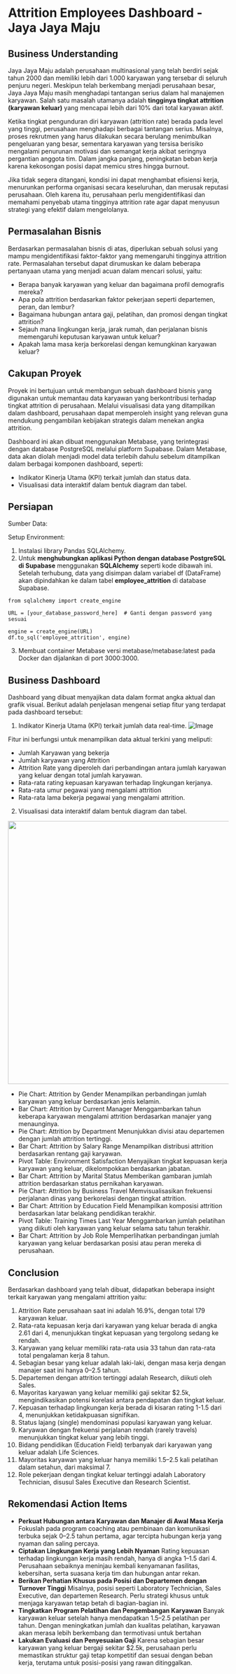 # Attrition Employees Dashboard - Jaya Jaya Maju
## Business Understanding
Jaya Jaya Maju adalah perusahaan multinasional yang telah berdiri sejak tahun 2000 dan memiliki lebih dari 1.000 karyawan yang tersebar di seluruh penjuru negeri. Meskipun telah berkembang menjadi perusahaan besar, Jaya Jaya Maju masih menghadapi tantangan serius dalam hal manajemen karyawan. Salah satu masalah utamanya adalah **tingginya tingkat attrition (karyawan keluar)** yang mencapai lebih dari 10% dari total karyawan aktif.

Ketika tingkat pengunduran diri karyawan (attrition rate) berada pada level yang tinggi, perusahaan menghadapi berbagai tantangan serius. Misalnya, proses rekrutmen yang harus dilakukan secara berulang menimbulkan pengeluaran yang besar, sementara karyawan yang tersisa berisiko mengalami penurunan motivasi dan semangat kerja akibat seringnya pergantian anggota tim. Dalam jangka panjang, peningkatan beban kerja karena kekosongan posisi dapat memicu stres hingga burnout. 

Jika tidak segera ditangani, kondisi ini dapat menghambat efisiensi kerja, menurunkan performa organisasi secara keseluruhan, dan merusak reputasi perusahaan. Oleh karena itu, perusahaan perlu mengidentifikasi dan memahami penyebab utama tingginya attrition rate agar dapat menyusun strategi yang efektif dalam mengelolanya.

## Permasalahan Bisnis
Berdasarkan permasalahan bisnis di atas, diperlukan sebuah solusi yang mampu mengidentifikasi faktor-faktor yang memengaruhi tingginya attrition rate. Permasalahan tersebut dapat dirumuskan ke dalam beberapa pertanyaan utama yang menjadi acuan dalam mencari solusi, yaitu:
* Berapa banyak karyawan yang keluar dan bagaimana profil demografis mereka?
* Apa pola attrition berdasarkan faktor pekerjaan seperti departemen, peran, dan lembur?
* Bagaimana hubungan antara gaji, pelatihan, dan promosi dengan tingkat attrition?
* Sejauh mana lingkungan kerja, jarak rumah, dan perjalanan bisnis memengaruhi keputusan karyawan untuk keluar?
* Apakah lama masa kerja berkorelasi dengan kemungkinan karyawan keluar?

## Cakupan Proyek 
Proyek ini bertujuan untuk membangun sebuah dashboard bisnis yang digunakan untuk memantau data karyawan yang berkontribusi terhadap tingkat attrition di perusahaan. Melalui visualisasi data yang ditampilkan dalam dashboard, perusahaan dapat memperoleh insight yang relevan guna mendukung pengambilan kebijakan strategis dalam menekan angka attrition.

Dashboard ini akan dibuat menggunakan Metabase, yang terintegrasi dengan database PostgreSQL melalui platform Supabase. Dalam Metabase, data akan diolah menjadi model data terlebih dahulu sebelum ditampilkan dalam berbagai komponen dashboard, seperti:
* Indikator Kinerja Utama (KPI) terkait jumlah dan status data.
* Visualisasi data interaktif dalam bentuk diagram dan tabel.

## Persiapan
Sumber Data:

Setup Environment:
1. Instalasi library Pandas SQLAlchemy.
2. Untuk **menghubungkan aplikasi Python dengan database PostgreSQL di Supabase** menggunakan **SQLAlchemy** seperti kode dibawah ini. Setelah terhubung, data yang disimpan dalam variabel df (DataFrame) akan dipindahkan ke dalam tabel **employee_attrition** di database Supabase.
```
from sqlalchemy import create_engine

URL = [your_database_password_here]  # Ganti dengan password yang sesuai

engine = create_engine(URL)
df.to_sql('employee_attrition', engine)
```
   
3. Membuat container Metabase versi metabase/metabase:latest pada Docker dan dijalankan di port 3000:3000.

## Business Dashboard
Dashboard yang dibuat menyajikan data dalam format angka aktual dan grafik visual. Berikut adalah penjelasan mengenai setiap fitur yang terdapat pada dashboard tersebut:

1. Indikator Kinerja Utama (KPI) terkait jumlah data real-time.
![Image](https://github.com/user-attachments/assets/88f500b6-dcf9-4b54-b42f-78a4ca2be613)

Fitur ini berfungsi untuk menampilkan data aktual terkini yang meliputi:
* Jumlah Karyawan yang bekerja
* Jumlah karyawan yang Attrition
* Attrition Rate yang diperoleh dari perbandingan antara jumlah karyawan yang keluar dengan total jumlah karyawan.
* Rata-rata rating kepuasan karyawan terhadap lingkungan kerjanya.
* Rata-rata umur pegawai yang mengalami attrition
* Rata-rata lama bekerja pegawai yang mengalami attrition.

2. Visualisasi data interaktif dalam bentuk diagram dan tabel.
<div align="center">
  <img src="https://github.com/user-attachments/assets/7b480c60-8556-4afe-b9e1-433df1b4794c" width="600"/>
</div>

* Pie Chart: Attrition by Gender
Menampilkan perbandingan jumlah karyawan yang keluar berdasarkan jenis kelamin.
* Bar Chart: Attrition by Current Manager
Menggambarkan tahun keberapa karyawan mengalami attrition berdasarkan manajer yang menaunginya.
* Pie Chart: Attrition by Department
Menunjukkan divisi atau departemen dengan jumlah attrition tertinggi.
* Bar Chart: Attrition by Salary Range
Menampilkan distribusi attrition berdasarkan rentang gaji karyawan.
* Pivot Table: Environment Satisfaction
Menyajikan tingkat kepuasan kerja karyawan yang keluar, dikelompokkan berdasarkan jabatan.
* Bar Chart: Attrition by Marital Status
Memberikan gambaran jumlah attrition berdasarkan status pernikahan karyawan.
* Pie Chart: Attrition by Business Travel
Memvisualisasikan frekuensi perjalanan dinas yang berkorelasi dengan tingkat attrition.
* Bar Chart: Attrition by Education Field
Menampilkan komposisi attrition berdasarkan latar belakang pendidikan terakhir.
* Pivot Table: Training Times Last Year
Menggambarkan jumlah pelatihan yang diikuti oleh karyawan yang keluar selama satu tahun terakhir.
* Bar Chart: Attrition by Job Role
Memperlihatkan perbandingan jumlah karyawan yang keluar berdasarkan posisi atau peran mereka di perusahaan.


## Conclusion
Berdasarkan dashboard yang telah dibuat, didapatkan beberapa insight terkait karyawan yang mengalami attrition yaitu:

1. Attrition Rate perusahaan saat ini adalah 16.9%, dengan total 179 karyawan keluar.
2. Rata-rata kepuasan kerja dari karyawan yang keluar berada di angka 2.61 dari 4, menunjukkan tingkat kepuasan yang tergolong sedang ke rendah.
3. Karyawan yang keluar memiliki rata-rata usia 33 tahun dan rata-rata total pengalaman kerja 8 tahun.
4. Sebagian besar yang keluar adalah laki-laki, dengan masa kerja dengan manajer saat ini hanya 0–2.5 tahun.
5. Departemen dengan attrition tertinggi adalah Research, diikuti oleh Sales.
6. Mayoritas karyawan yang keluar memiliki gaji sekitar $2.5k, mengindikasikan potensi korelasi antara pendapatan dan tingkat keluar.
7. Kepuasan terhadap lingkungan kerja berada di kisaran rating 1-1.5 dari 4, menunjukkan ketidakpuasan signifikan.
8. Status lajang (single) mendominasi populasi karyawan yang keluar.
9. Karyawan dengan frekuensi perjalanan rendah (rarely travels) menunjukkan tingkat keluar yang lebih tinggi.
10. Bidang pendidikan (Education Field) terbanyak dari karyawan yang keluar adalah Life Sciences.
11. Mayoritas karyawan yang keluar hanya memiliki 1.5–2.5 kali pelatihan dalam setahun, dari maksimal 7.
12. Role pekerjaan dengan tingkat keluar tertinggi adalah Laboratory Technician, disusul Sales Executive dan Research Scientist.

## Rekomendasi Action Items
* **Perkuat Hubungan antara Karyawan dan Manajer di Awal Masa Kerja**
Fokuslah pada program coaching atau pembinaan dan komunikasi terbuka sejak 0–2.5 tahun pertama, agar tercipta hubungan kerja yang nyaman dan saling percaya.
* **Ciptakan Lingkungan Kerja yang Lebih Nyaman**
Rating kepuasan terhadap lingkungan kerja masih rendah, hanya di angka 1–1.5 dari 4. Perusahaan sebaiknya meninjau kembali kenyamanan fasilitas, kebersihan, serta suasana kerja tim dan hubungan antar rekan.
* **Berikan Perhatian Khusus pada Posisi dan Departemen dengan Turnover Tinggi**
Misalnya, posisi seperti Laboratory Technician, Sales Executive, dan departemen Research. Perlu strategi khusus untuk menjaga karyawan tetap betah di bagian-bagian ini.
* **Tingkatkan Program Pelatihan dan Pengembangan Karyawan**
Banyak karyawan keluar setelah hanya mendapatkan 1.5–2.5 pelatihan per tahun. Dengan meningkatkan jumlah dan kualitas pelatihan, karyawan akan merasa lebih berkembang dan termotivasi untuk bertahan
* **Lakukan Evaluasi dan Penyesuaian Gaji**
Karena sebagian besar karyawan yang keluar bergaji sekitar $2.5k, perusahaan perlu memastikan struktur gaji tetap kompetitif dan sesuai dengan beban kerja, terutama untuk posisi-posisi yang rawan ditinggalkan.
